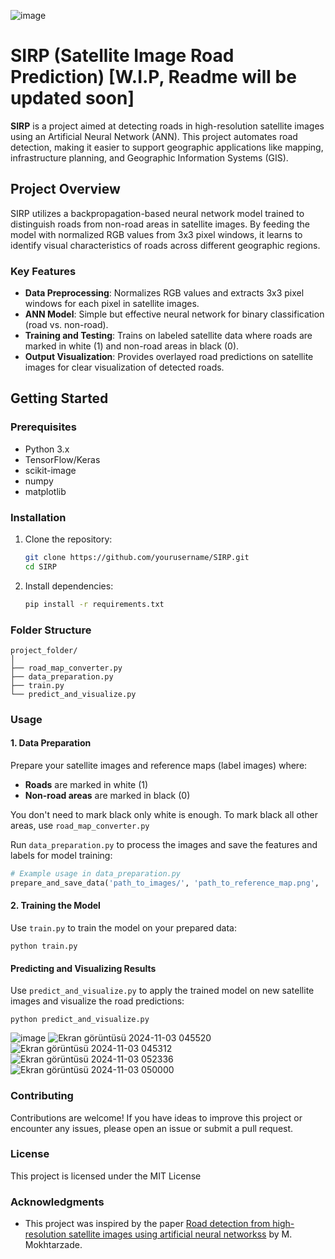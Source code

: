 ![image](https://github.com/user-attachments/assets/12d98045-b18f-4243-8ee7-d720f8a95ceb)


# SIRP (Satellite Image Road Prediction) [W.I.P, Readme will be updated soon]

**SIRP** is a project aimed at detecting roads in high-resolution satellite images using an Artificial Neural Network (ANN). This project automates road detection, making it easier to support geographic applications like mapping, infrastructure planning, and Geographic Information Systems (GIS).

## Project Overview

SIRP utilizes a backpropagation-based neural network model trained to distinguish roads from non-road areas in satellite images. By feeding the model with normalized RGB values from 3x3 pixel windows, it learns to identify visual characteristics of roads across different geographic regions.

### Key Features
- **Data Preprocessing**: Normalizes RGB values and extracts 3x3 pixel windows for each pixel in satellite images.
- **ANN Model**: Simple but effective neural network for binary classification (road vs. non-road).
- **Training and Testing**: Trains on labeled satellite data where roads are marked in white (1) and non-road areas in black (0).
- **Output Visualization**: Provides overlayed road predictions on satellite images for clear visualization of detected roads.

## Getting Started

### Prerequisites
- Python 3.x
- TensorFlow/Keras
- scikit-image
- numpy
- matplotlib

### Installation
1. Clone the repository:
    ```bash
    git clone https://github.com/yourusername/SIRP.git
    cd SIRP
    ```
2. Install dependencies:
    ```bash
    pip install -r requirements.txt
    ```

### Folder Structure

```
project_folder/
│
├── road_map_converter.py
├── data_preparation.py
├── train.py
└── predict_and_visualize.py
```


### Usage

#### 1. Data Preparation
Prepare your satellite images and reference maps (label images) where:
   - **Roads** are marked in white (1)
   - **Non-road areas** are marked in black (0)

You don't need to mark black only white is enough. To mark black all other areas, use `road_map_converter.py`

Run `data_preparation.py` to process the images and save the features and labels for model training:

```python
# Example usage in data_preparation.py
prepare_and_save_data('path_to_images/', 'path_to_reference_map.png', 'road_data.npz')
```

#### 2. Training the Model
Use `train.py` to train the model on your prepared data:

```
python train.py
```

#### Predicting and Visualizing Results
Use `predict_and_visualize.py` to apply the trained model on new satellite images and visualize the road predictions:

```
python predict_and_visualize.py
```

![image](https://github.com/user-attachments/assets/2a132bc0-1118-4399-8a7f-1b84f53bb064)
![Ekran görüntüsü 2024-11-03 045520](https://github.com/user-attachments/assets/c62ece40-38f6-43b3-b818-63d5c99461b2)
![Ekran görüntüsü 2024-11-03 045312](https://github.com/user-attachments/assets/806861bb-13a1-4048-b508-b78f2db85174)
![Ekran görüntüsü 2024-11-03 052336](https://github.com/user-attachments/assets/43fe1156-bda0-4ae8-a419-0df063f8b074)
![Ekran görüntüsü 2024-11-03 050000](https://github.com/user-attachments/assets/b6dea6f8-2c1b-4e96-9b95-6efdf7cd15ba)


### Contributing
Contributions are welcome! If you have ideas to improve this project or encounter any issues, please open an issue or submit a pull request.

### License
This project is licensed under the MIT License

### Acknowledgments
- This project was inspired by the paper [Road detection from high-resolution satellite images using artificial neural networkss](https://www.sciencedirect.com/science/article/abs/pii/S0303243406000171) by M. Mokhtarzade.
